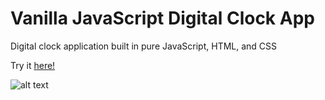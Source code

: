 # Vanilla JavaScript Digital Clock App

Digital clock application built in pure JavaScript, HTML, and CSS 

Try it [here!](https://wolyslager.github.io/digital-clock-app/)

![alt text](https://github.com/[wolyslager]/digital-clock-app/blob/master/img/DigitalClockImage.png?raw=true)
